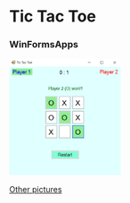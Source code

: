 # Tic Tac Toe
### WinFormsApps

<img src="https://github.com/Vlada25/WinFormsApps/blob/TicTacToe/images/Screenshot_5.png" width="200" alt="Image">

[Other pictures](https://github.com/Vlada25/WinFormsApps/tree/TicTacToe/images)
